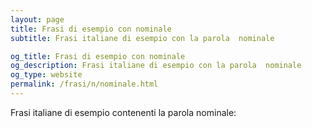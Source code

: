 ```yaml
---
layout: page
title: Frasi di esempio con nominale 
subtitle: Frasi italiane di esempio con la parola  nominale

og_title: Frasi di esempio con nominale 
og_description: Frasi italiane di esempio con la parola  nominale
og_type: website
permalink: /frasi/n/nominale.html
---
```


Frasi italiane di esempio contenenti la parola nominale:


